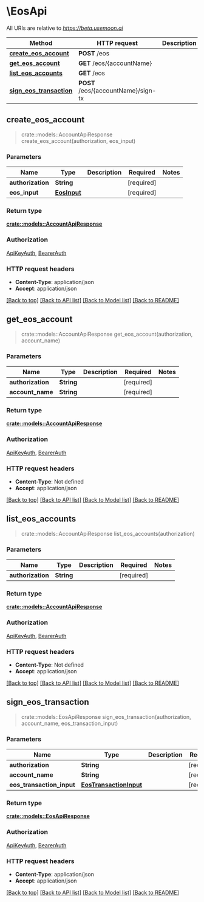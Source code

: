 # \EosApi

All URIs are relative to _https://beta.usemoon.ai_

| Method                                                         | HTTP request                        | Description |
| -------------------------------------------------------------- | ----------------------------------- | ----------- |
| [**create\_eos\_account**](eosapi.md#create\_eos\_account)     | **POST** /eos                       |             |
| [**get\_eos\_account**](eosapi.md#get\_eos\_account)           | **GET** /eos/{accountName}          |             |
| [**list\_eos\_accounts**](eosapi.md#list\_eos\_accounts)       | **GET** /eos                        |             |
| [**sign\_eos\_transaction**](eosapi.md#sign\_eos\_transaction) | **POST** /eos/{accountName}/sign-tx |             |

## create\_eos\_account

> crate::models::AccountApiResponse create\_eos\_account(authorization, eos\_input)

### Parameters

| Name              | Type                        | Description | Required    | Notes |
| ----------------- | --------------------------- | ----------- | ----------- | ----- |
| **authorization** | **String**                  |             | \[required] |       |
| **eos\_input**    | [**EosInput**](eosinput.md) |             | \[required] |       |

### Return type

[**crate::models::AccountApiResponse**](../../rust/docs/AccountAPIResponse.md)

### Authorization

[ApiKeyAuth](./#ApiKeyAuth), [BearerAuth](./#BearerAuth)

### HTTP request headers

* **Content-Type**: application/json
* **Accept**: application/json

[\[Back to top\]](eosapi.md) [\[Back to API list\]](./#documentation-for-api-endpoints) [\[Back to Model list\]](./#documentation-for-models) [\[Back to README\]](./)

## get\_eos\_account

> crate::models::AccountApiResponse get\_eos\_account(authorization, account\_name)

### Parameters

| Name              | Type       | Description | Required    | Notes |
| ----------------- | ---------- | ----------- | ----------- | ----- |
| **authorization** | **String** |             | \[required] |       |
| **account\_name** | **String** |             | \[required] |       |

### Return type

[**crate::models::AccountApiResponse**](../../rust/docs/AccountAPIResponse.md)

### Authorization

[ApiKeyAuth](./#ApiKeyAuth), [BearerAuth](./#BearerAuth)

### HTTP request headers

* **Content-Type**: Not defined
* **Accept**: application/json

[\[Back to top\]](eosapi.md) [\[Back to API list\]](./#documentation-for-api-endpoints) [\[Back to Model list\]](./#documentation-for-models) [\[Back to README\]](./)

## list\_eos\_accounts

> crate::models::AccountApiResponse list\_eos\_accounts(authorization)

### Parameters

| Name              | Type       | Description | Required    | Notes |
| ----------------- | ---------- | ----------- | ----------- | ----- |
| **authorization** | **String** |             | \[required] |       |

### Return type

[**crate::models::AccountApiResponse**](../../rust/docs/AccountAPIResponse.md)

### Authorization

[ApiKeyAuth](./#ApiKeyAuth), [BearerAuth](./#BearerAuth)

### HTTP request headers

* **Content-Type**: Not defined
* **Accept**: application/json

[\[Back to top\]](eosapi.md) [\[Back to API list\]](./#documentation-for-api-endpoints) [\[Back to Model list\]](./#documentation-for-models) [\[Back to README\]](./)

## sign\_eos\_transaction

> crate::models::EosApiResponse sign\_eos\_transaction(authorization, account\_name, eos\_transaction\_input)

### Parameters

| Name                        | Type                                              | Description | Required    | Notes |
| --------------------------- | ------------------------------------------------- | ----------- | ----------- | ----- |
| **authorization**           | **String**                                        |             | \[required] |       |
| **account\_name**           | **String**                                        |             | \[required] |       |
| **eos\_transaction\_input** | [**EosTransactionInput**](eostransactioninput.md) |             | \[required] |       |

### Return type

[**crate::models::EosApiResponse**](../../rust/docs/EosAPIResponse.md)

### Authorization

[ApiKeyAuth](./#ApiKeyAuth), [BearerAuth](./#BearerAuth)

### HTTP request headers

* **Content-Type**: application/json
* **Accept**: application/json

[\[Back to top\]](eosapi.md) [\[Back to API list\]](./#documentation-for-api-endpoints) [\[Back to Model list\]](./#documentation-for-models) [\[Back to README\]](./)
